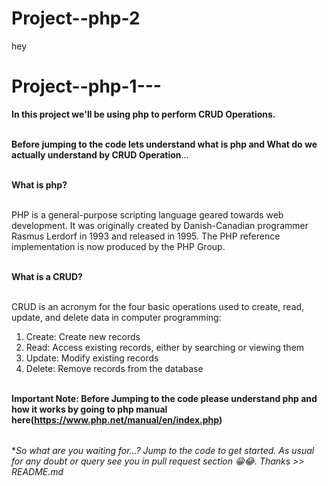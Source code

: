 # Project--php-2
hey

# Project--php-1---

<table>
  
**In this project we'll be using php to perform CRUD Operations.** <br></br>


**Before jumping to the code lets understand what is php and What do we actually understand by CRUD Operation**...<br></br>

**What is php?** <br></br>

PHP is a general-purpose scripting language geared towards web development. It was originally created by Danish-Canadian programmer Rasmus Lerdorf in 1993 and released in 1995.
The PHP reference implementation is now produced by the PHP Group.<br></br>


**What is a CRUD?** <br></br>

CRUD is an acronym for the four basic operations used to create, read, update, and delete data in computer programming: <br>
1. Create: Create new records <br>
2. Read: Access existing records, either by searching or viewing them <br>
3. Update: Modify existing records <br>
4. Delete: Remove records from the database<br></br>


**Important Note: Before Jumping to the code please understand php and how it works by going to php manual here(https://www.php.net/manual/en/index.php)**

</table>

**So what are you waiting for...? Jump to the code to get started. As usual for any doubt or query see you in pull request section 😁😂. Thanks >> README.md*



